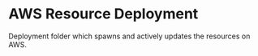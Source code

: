 # AWS Resource Deployment

Deployment folder which spawns and actively updates the resources on AWS.

